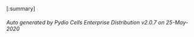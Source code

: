 






[:summary]

###### Auto generated by Pydio Cells Enterprise Distribution v2.0.7 on 25-May-2020
